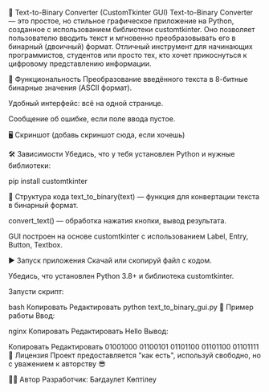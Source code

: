 🧮 Text-to-Binary Converter (CustomTkinter GUI)
Text-to-Binary Converter — это простое, но стильное графическое приложение на Python, созданное с использованием библиотеки customtkinter. Оно позволяет пользователю вводить текст и мгновенно преобразовывать его в бинарный (двоичный) формат. Отличный инструмент для начинающих программистов, студентов или просто тех, кто хочет прикоснуться к цифровому представлению информации.

🚀 Функциональность
Преобразование введённого текста в 8-битные бинарные значения (ASCII формат).

Удобный интерфейс: всё на одной странице.

Сообщение об ошибке, если поле ввода пустое.

🖥️ Скриншот
(добавь скриншот сюда, если хочешь)

🛠️ Зависимости
Убедись, что у тебя установлен Python и нужные библиотеки:

pip install customtkinter

📂 Структура кода
text_to_binary(text) — функция для конвертации текста в бинарный формат.

convert_text() — обработка нажатия кнопки, вывод результата.

GUI построен на основе customtkinter с использованием Label, Entry, Button, Textbox.

▶️ Запуск приложения
Скачай или скопируй файл с кодом.

Убедись, что установлен Python 3.8+ и библиотека customtkinter.

Запусти скрипт:

bash
Копировать
Редактировать
python text_to_binary_gui.py
🔧 Пример работы
Ввод:

nginx
Копировать
Редактировать
Hello
Вывод:

Копировать
Редактировать
01001000 01100101 01101100 01101100 01101111
📜 Лицензия
Проект предоставляется "как есть", используй свободно, но с уважением к авторству 😎

👨‍💻 Автор
Разработчик: Бағдаулет Көптілеу

